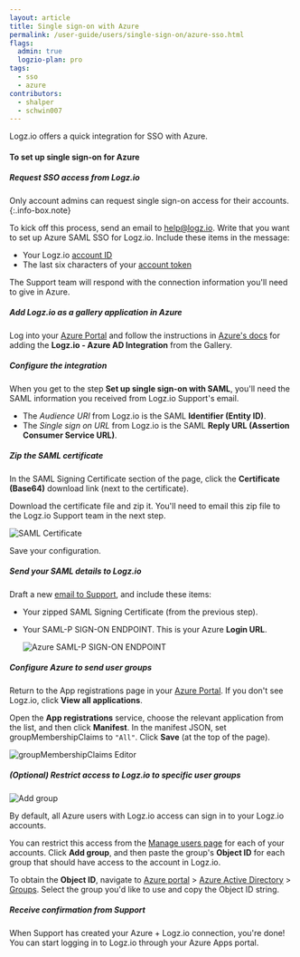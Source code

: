 ```yaml
---
layout: article
title: Single sign-on with Azure
permalink: /user-guide/users/single-sign-on/azure-sso.html
flags:
  admin: true
  logzio-plan: pro
tags:
  - sso
  - azure
contributors:
  - shalper
  - schwin007
---
```


Logz.io offers a quick integration for SSO with Azure.

#### To set up single sign-on for Azure

<div class="tasklist">

##### Request SSO access from Logz.io

Only account admins can request single sign-on access for their accounts.
{:.info-box.note}

To kick off this process, send an email to [help@logz.io](mailto:help@logz.io).
Write that you want to set up Azure SAML SSO for Logz.io.
Include these items in the message:

* Your Logz.io [account ID]({{site.baseurl}}/user-guide/accounts/finding-your-account-id.html)
* The last six characters of your [account token](https://app.logz.io/#/dashboard/settings/manage-accounts)

The Support team will respond with the connection information you'll need to give in Azure.

##### Add Logz.io as a gallery application in Azure

Log into your [Azure Portal](https://portal.azure.com/) and follow the instructions in [Azure's docs](https://docs.microsoft.com/en-us/azure/active-directory/saas-apps/logzio-cloud-observability-for-engineers-tutorial) for adding the **Logz.io - Azure AD Integration** from the  Gallery.

##### Configure the integration

When you get to the step **Set up single sign-on with SAML**, you'll need the SAML information you received from Logz.io Support's email.

* The _Audience URI_ from Logz.io is the SAML **Identifier (Entity ID)**.
* The _Single sign on URL_ from Logz.io is the SAML **Reply URL (Assertion Consumer Service URL)**.

##### Zip the SAML certificate

In the SAML Signing Certificate section of the page,
click the **Certificate (Base64)** download link (next to the certificate).

Download the certificate file and zip it.
You'll need to email this zip file to the Logz.io Support team in the next step.

![SAML Certificate](https://dytvr9ot2sszz.cloudfront.net/logz-docs/sso-providers/azure/azure-cer.png)

Save your configuration.

##### Send your SAML details to Logz.io

Draft a new [email to Support](mailto:help@logz.io), and include these items:

* Your zipped SAML Signing Certificate (from the previous step).
* Your SAML-P SIGN-ON ENDPOINT.
  This is your Azure **Login URL**.

  ![Azure SAML-P SIGN-ON ENDPOINT](https://dytvr9ot2sszz.cloudfront.net/logz-docs/sso-providers/azure/azure-login.png)


##### Configure Azure to send user groups

Return to the App registrations page in your [Azure Portal](https://portal.azure.com/).
If you don't see Logz.io, click **View all applications**.

Open the **App registrations** service, choose the relevant application from the list, and then click **Manifest**.
In the manifest JSON, set groupMembershipClaims to `"All"`.
Click **Save** (at the top of the page).

![groupMembershipClaims Editor](https://dytvr9ot2sszz.cloudfront.net/logz-docs/sso-providers/azure/azure-groupmembershipclaim.png)

##### _(Optional)_ Restrict access to Logz.io to specific user groups

![Add group](https://dytvr9ot2sszz.cloudfront.net/logz-docs/access-and-authentication/sso--manage-groups.png)

By default, all Azure users with Logz.io access can sign in to your Logz.io accounts.

You can restrict this access from the [Manage users page](https://app.logz.io/#/dashboard/settings/manage-users) for each of your accounts.
Click **Add group**, and then paste the group's **Object ID** for each group that should have access to the account in Logz.io.

To obtain the **Object ID**, navigate to [Azure portal](https://portal.azure.com/) > [Azure Active Directory](https://portal.azure.com/#blade/Microsoft_AAD_IAM/ActiveDirectoryMenuBlade/Overview) > [Groups](https://portal.azure.com/#blade/Microsoft_AAD_IAM/GroupsManagementMenuBlade/AllGroups). Select the group you'd like to use and copy the Object ID string.


##### Receive confirmation from Support

When Support has created your Azure + Logz.io connection, you're done!
You can start logging in to Logz.io through your Azure Apps portal.

</div>
